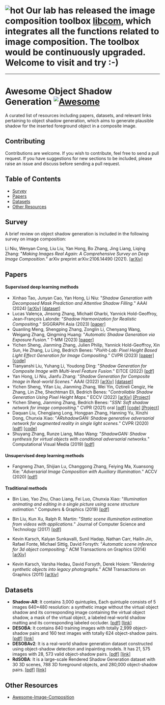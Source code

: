 # ![hot](https://bcmi.sjtu.edu.cn/~niuli/images/fire.png) Our lab has released the image composition toolbox [libcom](https://github.com/bcmi/libcom), which integrates all the functions related to image composition. The toolbox would be continuously upgraded. Welcome to visit and try :-)
---

# Awesome Object Shadow Generation [![Awesome](https://cdn.rawgit.com/sindresorhus/awesome/d7305f38d29fed78fa85652e3a63e154dd8e8829/media/badge.svg)](https://github.com/sindresorhus/awesome)

A curated list of resources including papers, datasets, and relevant links pertaining to object shadow generation, which aims to generate plausible shadow for the inserted foreground object in a composite image.

## Contributing

Contributions are welcome.  If you wish to contribute, feel free to send a pull request. If you have suggestions for new sections to be included, please raise an issue and discuss before sending a pull request.

## Table of Contents
+ [Survey](#Survey)
+ [Papers](#Papers)
+ [Datasets](#Datasets)
+ [Other Resources](#Other-resources)

## Survey

A brief review on object shadow generation is included in the following survey on image composition:

Li Niu, Wenyan Cong, Liu Liu, Yan Hong, Bo Zhang, Jing Liang, Liqing Zhang: "*Making Images Real Again: A Comprehensive Survey on Deep Image Composition.*" arXiv preprint arXiv:2106.14490 (2021). [[arXiv]](https://arxiv.org/pdf/2106.14490.pdf)

## Papers

#### Supervised deep learning methods
+ Xinhao Tao, Junyan Cao, Yan Hong, Li Niu: "*Shadow Generation with Decomposed Mask Prediction and Attentive Shadow Filling.*" AAAI (2024) [[arXiv]](https://arxiv.org/pdf/2306.17358.pdf) [[dataset]](https://github.com/bcmi/Rendered-Shadow-Generation-Dataset-RdSOBA)
+ Lucas Valença, Jinsong Zhang, Michaël Gharbi, Yannick Hold-Geoffroy, Jean-François Lalonde: "*Shadow Harmonization for Realistic Compositing.*" SIGGRAPH Asia (2023) [[paper]](https://dl.acm.org/doi/pdf/10.1145/3610548.3618227)
+ Quanling Meng, Shengping Zhang, Zonglin Li, Chenyang Wang, Weigang Zhang, Qingming Huang: "*Automatic Shadow Generation via Exposure Fusion.*" T-MM (2023) [[paper]](https://ieeexplore.ieee.org/stamp/stamp.jsp?tp=&arnumber=10043015)
+ Yichen Sheng, Jianming Zhang, Julien Philip, Yannick Hold-Geoffroy, Xin Sun, He Zhang, Lu Ling, Bedrich Benes: "*PixHt-Lab: Pixel Height Based Light Effect Generation for Image Compositing.*" CVPR (2023) [[paper]](https://openaccess.thecvf.com/content/CVPR2023/papers/Sheng_PixHt-Lab_Pixel_Height_Based_Light_Effect_Generation_for_Image_Compositing_CVPR_2023_paper.pdf) [[code]](https://github.com/ShengCN/PixHtLab-Src)
+ Tianyanshi Liu, Yuhang Li, Youdong Ding: "*Shadow Generation for Composite Image with Multi-level Feature Fusion.*"  EITCE (2022) [[pdf]](https://dl.acm.org/doi/pdf/10.1145/3573428.3573675?casa_token=q3Ca0DSbzJEAAAAA:jxKz2vZb7PEtn4IMwmxdD3o9-iq74h3XHqkT7Y9gEgMcWK2j9XkjQkF2ho_5cW2B25MUlzZ8qwcGyQ)
+ Yan Hong, Li Niu, Jianfu Zhang: "*Shadow Generation for Composite Image in Real-world Scenes.*" AAAI (2022) [[arXiv]](https://arxiv.org/pdf/2104.10338v1.pdf) [[dataset]](https://github.com/bcmi/Object-Shadow-Generation-Dataset-DESOBA)
+ Yichen Sheng, Yifan Liu, Jianming Zhang, Wei Yin, Oztireli Cengiz, He Zhang, Lin Zhe, Shechtman Eli, Bedrich Benes: "*Controllable Shadow Generation Using Pixel Height Maps.*" ECCV (2022) [[arXiv]](https://arxiv.org/pdf/2207.05385.pdf) [[Project]](https://shengcn.github.io/SSG/)
+ Yichen Sheng, Jianming Zhang, Bedrich Benes: "*SSN: Soft shadow network for image compositing.*" CVPR (2021) oral [[pdf]](https://openaccess.thecvf.com/content/CVPR2021/papers/Sheng_SSN_Soft_Shadow_Network_for_Image_Compositing_CVPR_2021_paper.pdf)  [[code]](https://github.com/ShengCN/SSN_SoftShadowNet) [[Project]](https://shengcn.github.io/SSN/)
+ Daquan Liu, Chengjiang  Long, Hongpan Zhang, Hanning Yu, Xinzhi  Dong, Chunxia Xiao: "*ARshadowGAN: Shadow generative adversarial network for augmented reality in single light scenes.*" CVPR (2020) [[pdf]](https://openaccess.thecvf.com/content_CVPR_2020/papers/Liu_ARShadowGAN_Shadow_Generative_Adversarial_Network_for_Augmented_Reality_in_Single_CVPR_2020_paper.pdf) [[code]](https://github.com/ldq9526/ARShadowGAN)
+ Shuyang Zhang, Runze Liang, Miao Wang: "*ShadowGAN: Shadow synthesis for virtual objects with conditional adversarial networks.*" Computational Visual Media (2019) [[pdf]](https://link.springer.com/content/pdf/10.1007/s41095-019-0136-1.pdf)

#### Unsupervised deep learning methods

+ Fangneng Zhan, Shijian Lu, Changgong Zhang, Feiying Ma, Xuansong Xie: "*Adversarial Image Composition with Auxiliary Illumination.*" ACCV (2020) [[pdf]](https://openaccess.thecvf.com/content/ACCV2020/papers/Zhan_Adversarial_Image_Composition_with_Auxiliary_Illumination_ACCV_2020_paper.pdf)

#### Traditional methods

+ Bin Liao, Yao Zhu, Chao Liang, Fei Luo, Chunxia Xiao: "*Illumination animating and editing in a single picture using scene structure estimation.*" Computers & Graphics (2019) [[pdf]](https://www.sciencedirect.com/science/article/abs/pii/S0097849319300627)

+ Bin Liu, Kun Xu, Ralph R. Martin: "*Static scene illumination estimation from videos with applications.*" Journal of Computer Science and Technology (2017) [[pdf]](https://link.springer.com/content/pdf/10.1007/s11390-017-1734-y.pdf)

+ Kevin Karsch, Kalyan Sunkavalli, Sunil Hadap, Nathan Carr, Hailin Jin, Rafael Fonte, Michael Sittig, David Forsyth: "*Automatic scene inference for 3d object compositing.*" ACM Transactions on Graphics (2014) [[arXiv]](https://arxiv.org/pdf/1912.12297.pdf)

+ Kevin Karsch, Varsha Hedau, David Forsyth, Derek Hoiem: "*Rendering synthetic objects into legacy photographs.*" ACM Transactions on Graphics (2011) [[arXiv]](https://arxiv.org/pdf/1912.11565.pdf)


## Datasets

+ **Shadow-AR**:  It contains 3,000 quintuples,  Each quintuple consists of 5 images 640×480 resolution: a synthetic image without the virtual object shadow and its corresponding image containing the virtual object shadow, a mask of the virtual object, a labeled real-world shadow matting and its corresponding labeled occluder. [[pdf]](https://openaccess.thecvf.com/content_CVPR_2020/papers/Liu_ARShadowGAN_Shadow_Generative_Adversarial_Network_for_Augmented_Reality_in_Single_CVPR_2020_paper.pdf) [[link]](https://github.com/ldq9526/ARShadowGAN)
+ **DESOBA**: It contains 840 training images with totally 2,999 object-shadow pairs and 160 test images with totally 624 object-shadow pairs. [[pdf]](https://arxiv.org/pdf/2104.10338v1.pdf) [[link]](https://github.com/bcmi/Object-Shadow-Generation-Dataset-DESOBA)
+ **DESOBAv2**: It is a real-world shadow generation dataset constructed using object-shadow detection and inpainting models. It has 21, 575 images with 28, 573 valid object-shadow pairs. [[pdf]](https://arxiv.org/pdf/2308.09972.pdf) [[link]](https://github.com/bcmi/Object-Shadow-Generation-Dataset-DESOBAv2)
 + **RdSOBA**: It is a large-scale Rendered Shadow Generation dataset with 30 3D scenes, 788 3D foreground objects, and 280,000 object-shadow pairs. [[pdf]](https://arxiv.org/pdf/2306.17358.pdf) [[link]](https://github.com/bcmi/Rendered-Shadow-Generation-Dataset-RdSOBA)

## Other Resources

+ [Awesome-Image-Composition](https://github.com/bcmi/Awesome-Image-Composition)

